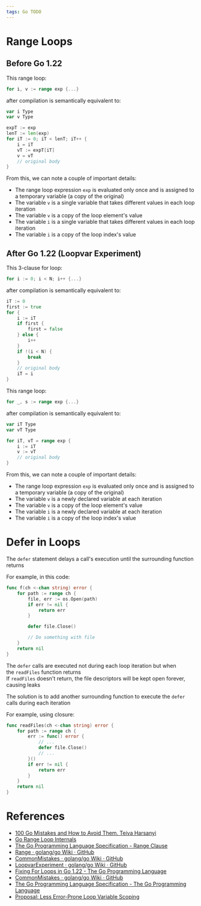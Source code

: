 ```yaml
---
tags: Go TODO
---
```


# Range Loops

## Before Go 1.22

This range loop:

```go
for i, v := range exp {...}
```

after compilation is semantically equivalent to:

```go
var i Type
var v Type

expT := exp
lenT := len(exp)
for iT := 0; iT < lenT; iT++ {
	i = iT
	vT := expT[iT]
	v = vT
	// original body
}
```

From this, we can note a couple of important details:

- The range loop expression `exp` is evaluated only once and is assigned to a temporary variable (a copy of the original)
- The variable `v` is a single variable that takes different values in each loop iteration
- The variable `v` is a copy of the loop element's value
- The variable `i` is a single variable that takes different values in each loop iteration
- The variable `i` is a copy of the loop index's value

## After Go 1.22 (Loopvar Experiment)

This 3-clause for loop:

```go
for i := 0; i < N; i++ {...}
```

after compilation is semantically equivalent to:

```go
iT := 0
first := true
for {
	i := iT
	if first {
		first = false
	} else {
		i++
	}
	if !(i < N) {
		break
	}
	// original body
	iT = i
}
```

This range loop:

```go
for _, s := range exp {...}
```

after compilation is semantically equivalent to:

```go
var iT Type
var vT Type

for iT, vT = range exp {
	i := iT
	v := vT
	// original body
}
```

From this, we can note a couple of important details:

- The range loop expression `exp` is evaluated only once and is assigned to a temporary variable (a copy of the original)
- The variable `v` is a newly declared variable at each iteration
- The variable `v` is a copy of the loop element's value
- The variable `i` is a newly declared variable at each iteration
- The variable `i` is a copy of the loop index's value

# Defer in Loops

The `defer` statement delays a call's execution until the surrounding function returns

For example, in this code:

```go
func f(ch <-chan string) error {
    for path := range ch {
        file, err := os.Open(path)
        if err != nil {
            return err
        }

        defer file.Close()

        // Do something with file
    }
    return nil
}
```

The `defer` calls are executed not during each loop iteration but when the `readFiles` function returns  
If `readFiles` doesn't return, the file descriptors will be kept open forever, causing leaks

The solution is to add another surrounding function to execute the `defer` calls during each iteration

For example, using closure:

```go
func readFiles(ch <-chan string) error {
    for path := range ch {
        err := func() error {
            // ...
            defer file.Close()
            // ...
        }()
        if err != nil {
	        return err
	    }
	}
	return nil
}
```

# References

 - [100 Go Mistakes and How to Avoid Them. Teiva Harsanyi](References.md#100%20Go%20Mistakes%20and%20How%20to%20Avoid%20Them.%20Teiva%20Harsanyi)
 - [Go Range Loop Internals](https://garbagecollected.org/2017/02/22/go-range-loop-internals/)
 - [The Go Programming Language Specification - Range Clause](https://go.dev/ref/spec#RangeClause)
 - [Range · golang/go Wiki · GitHub](https://github.com/golang/go/wiki/Range)
 - [CommonMistakes · golang/go Wiki · GitHub](https://github.com/golang/go/wiki/CommonMistakes)
 - [LoopvarExperiment · golang/go Wiki · GitHub](https://github.com/golang/go/wiki/LoopvarExperiment)
 - [Fixing For Loops in Go 1.22 - The Go Programming Language](https://go.dev/blog/loopvar-preview)
 - [CommonMistakes · golang/go Wiki · GitHub](https://github.com/golang/go/wiki/CommonMistakes)
 - [The Go Programming Language Specification - The Go Programming Language](https://go.dev/ref/spec#For_statements)
 - [Proposal: Less Error-Prone Loop Variable Scoping](https://go.googlesource.com/proposal/+/master/design/60078-loopvar.md)
